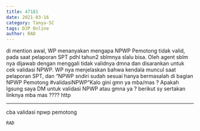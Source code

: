 ```yaml
---
title: 47181
date: 2021-03-16
category: Tanya-SC
tags: DJP Online
author: RAD
---
```


di mention awal, WP menanyakan mengapa NPWP Pemotong tidak valid, pada saat pelaporan SPT pdhl tahun2 sblmnya slalu bisa. Oleh agent sblm nya dijawab dengan menggali tidak validnya dmna dan disarankan untuk cek validasi NPWP. WP nya menjelaskan bahwa kendala muncul saat pelaporan SPT, dan “NPWP sndiri sudah sesuai hanya bermasalah di bagian NPWP Pemotong #validasiNPWP”Kalo gini gmn ya mba/mas ? Apakah lgsung saya DM untuk validasi NPWP atau gmna ya ? berikut sy sertakan linknya mba mas ???? http

---

cba validasi npwp pemotong

`RAD`

